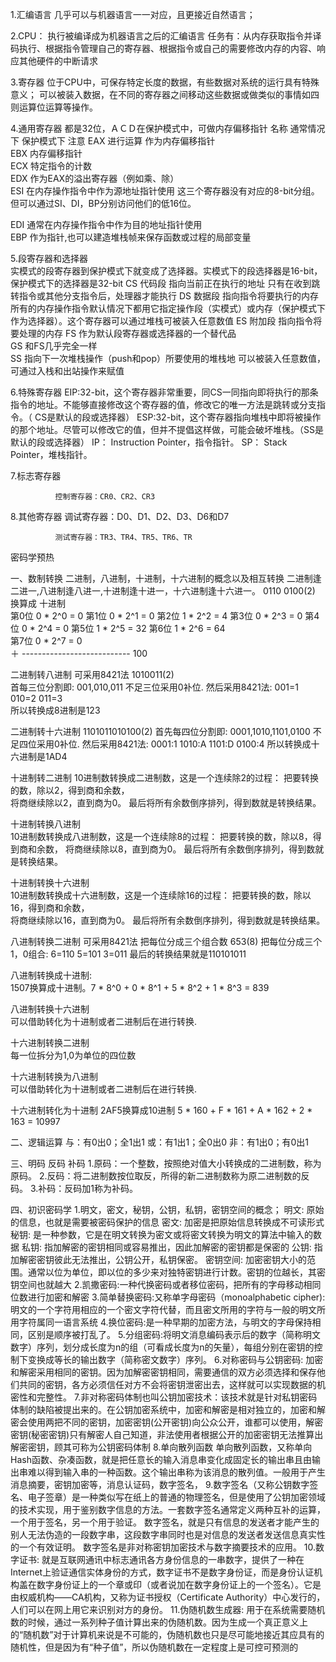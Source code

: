 1.汇编语言
几乎可以与机器语言一一对应，且更接近自然语言；

2.CPU：
执行被编译成为机器语言之后的汇编语言
任务有：从内存获取指令并译码执行、根据指令管理自己的寄存器、根据指令或自己的需要修改内存的内容、响应其他硬件的中断请求

3.寄存器
位于CPU中，可保存特定长度的数据，有些数据对系统的运行具有特殊意义；
可以被装入数据，在不同的寄存器之间移动这些数据或做类似的事情如四则运算位运算等操作。

4.通用寄存器
都是32位，ＡＣＤ在保护模式中，可做内存偏移指针
名称	通常情况下	保护模式下	注意
EAX	进行运算	作为内存偏移指针	
EBX	内存偏移指针		
ECX	特定指令的计数		
EDX	作为EAX的溢出寄存器（例如乘、除）		
ESI	在内存操作指令中作为源地址指针使用		这三个寄存器没有对应的8-bit分组。但可以通过SI、DI，BP分别访问他们的低16位。

EDI	通常在内存操作指令中作为目的地址指针使用		
EBP	作为指针,也可以建造堆栈帧来保存函数或过程的局部变量		

5.段寄存器和选择器                     
实模式的段寄存器到保护模式下就变成了选择器。实模式下的段选择器是16-bit，保护模式下的选择器是32-bit
CS 代码段
	指向当前正在执行的地址	只有在收到跳转指令或其他分支指令后，处理器才能执行
DS 数据段
	指向指令将要执行的内存	所有的内存操作指令默认情况下都用它指定操作段（实模式）或内存（保护模式下作为选择器）。这个寄存器可以通过堆栈可被装入任意数值
ES 附加段
	指向指令将要处理的内存	
FS
	作为默认段寄存器或选择器的一个替代品	
GS
	和FS几乎完全一样	
SS
	指向下一次堆栈操作（push和pop）所要使用的堆栈地	可以被装入任意数值，可通过入栈和出站操作来赋值


6.特殊寄存器
EIP:32-bit，这个寄存器非常重要，同CS一同指向即将执行的那条指令的地址。不能够直接修改这个寄存器的值，修改它的唯一方法是跳转或分支指令。（ CS是默认的段或选择器）
ESP:32-bit，这个寄存器指向堆栈中即将被操作的那个地址。尽管可以修改它的值，但并不提倡这样做，可能会破坏堆栈。（SS是默认的段或选择器）
IP： Instruction Pointer，指令指针。
SP： Stack Pointer，堆栈指针。

7.标志寄存器

              控制寄存器：CR0、CR2、CR3
8.其他寄存器
              调试寄存器：D0、D1、D2、D3、D6和D7

              测试寄存器：TR3、TR4、TR5、TR6、TR
密码学预热

一、数制转换
二进制，八进制，十进制，十六进制的概念以及相互转换
二进制逢二进一,八进制逢八进一,十进制逢十进一，十六进制逢十六进一。
0110 0100(2) 换算成 十进制    
第0位 0 * 2^0  =  0 
第1位 0 * 2^1  =  0 
第2位 1 * 2^2  =  4 
第3位 0 * 2^3  =  0 
第4位 0 * 2^4  =  0 
第5位 1 * 2^5  = 32 
第6位 1 * 2^6  = 64  
第7位 0 * 2^7  =  0     
＋ ---------------------------                 100 

二进制转八进制 
可采用8421法 1010011(2)  
首每三位分割即:    001,010,011 
不足三位采用0补位. 
然后采用8421法: 001=1   010=2   011=3  
所以转换成8进制是123

二进制转十六进制 1101011010100(2) 
首先每四位分割即:    0001,1010,1101,0100 不足四位采用0补位. 
然后采用8421法: 0001:1   1010:A   1101:D   0100:4 
所以转换成十六进制是1AD4

十进制转二进制
10进制数转换成二进制数，这是一个连续除2的过程： 
把要转换的数，除以2，得到商和余数，  
将商继续除以2，直到商为0。
最后将所有余数倒序排列，得到数就是转换结果。

十进制转换八进制  
10进制数转换成八进制数，这是一个连续除8的过程： 
把要转换的数，除以8，得到商和余数， 
将商继续除以8，直到商为0。
最后将所有余数倒序排列，得到数就是转换结果。

十进制转换十六进制  
10进制数转换成十六进制数，这是一个连续除16的过程： 
把要转换的数，除以16，得到商和余数，  
将商继续除以16，直到商为0。
最后将所有余数倒序排列，得到数就是转换结果。

八进制转换二进制 
可采用8421法  把每位分成三个组合数 653(8)
把每位分成三个1，0组合: 6=110    5=101    3=011  最后的转换结果就是110101011 

八进制转换成十进制:    
1507换算成十进制。7 * 8^0 + 0 * 8^1 + 5 * 8^2 + 1 * 8^3 = 839

八进制转换十六进制  
可以借助转化为十进制或者二进制后在进行转换.    

十六进制转换二进制  
每一位拆分为1,0为单位的四位数

十六进制转换为八进制  
可以借助转化为十进制或者二进制后在进行转换. 

十六进制转化为十进制 
2AF5换算成10进制
5 * 160  + F * 161 + A * 162 + 2 * 163 = 10997


二、逻辑运算
与：有0出0；全1出1
或：有1出1；全0出0
非：有1出0；有0出1

三、明码 反码 补码 
1.原码：一个整数，按照绝对值大小转换成的二进制数，称为原码。
2.反码：将二进制数按位取反，所得的新二进制数称为原二进制数的反码。
3.补码：反码加1称为补码。

四、初识密码学
1.明文，密文，秘钥，公钥，私钥，密钥空间的概念；
明文: 原始的信息，也就是需要被密码保护的信息
密文: 加密是把原始信息转换成不可读形式
秘钥: 是一种参数，它是在明文转换为密文或将密文转换为明文的算法中输入的数据
私钥: 指加解密的密钥相同或容易推出，因此加解密的密钥都是保密的
公钥: 指加解密密钥彼此无法推出，公钥公开，私钥保密。 
密钥空间: 加密密钥大小的范围。通常以位为单位，即以位的多少来对独特密钥进行计数。密钥的位越长，其密钥空间也就越大
2.凯撒密码:一种代换密码或者移位密码，把所有的字母移动相同位数进行加密和解密
3.简单替换密码:又称单字母密码（monoalphabetic cipher):明文的一个字符用相应的一个密文字符代替，而且密文所用的字符与一般的明文所用字符属同一语言系统
4.换位密码:是一种早期的加密方法，与明文的字母保持相同，区别是顺序被打乱了。
5.分组密码:将明文消息编码表示后的数字（简称明文数字）序列，划分成长度为n的组（可看成长度为n的矢量），每组分别在密钥的控制下变换成等长的输出数字（简称密文数字）序列。
6.对称密码与公钥密码: 加密和解密采用相同的密钥。因为加解密密钥相同，需要通信的双方必须选择和保存他们共同的密钥，各方必须信任对方不会将密钥泄密出去，这样就可以实现数据的机密性和完整性。
7.非对称密码体制也叫公钥加密技术：该技术就是针对私钥密码体制的缺陷被提出来的。在公钥加密系统中，加密和解密是相对独立的，加密和解密会使用两把不同的密钥，加密密钥(公开密钥)向公众公开，谁都可以使用，解密密钥(秘密密钥)只有解密人自己知道，非法使用者根据公开的加密密钥无法推算出解密密钥，顾其可称为公钥密码体制
8.单向散列函数
单向散列函数，又称单向Hash函数、杂凑函数，就是把任意长的输入消息串变化成固定长的输出串且由输出串难以得到输入串的一种函数。这个输出串称为该消息的散列值。一般用于产生消息摘要，密钥加密等，消息认证码，数字签名，
9.数字签名（又称公钥数字签名、电子签章）是一种类似写在纸上的普通的物理签名，但是使用了公钥加密领域的技术实现，用于鉴别数字信息的方法。一套数字签名通常定义两种互补的运算，一个用于签名，另一个用于验证。
数字签名，就是只有信息的发送者才能产生的别人无法伪造的一段数字串，这段数字串同时也是对信息的发送者发送信息真实性的一个有效证明。
数字签名是非对称密钥加密技术与数字摘要技术的应用。
10.数字证书: 就是互联网通讯中标志通讯各方身份信息的一串数字，提供了一种在Internet上验证通信实体身份的方式，数字证书不是数字身份证，而是身份认证机构盖在数字身份证上的一个章或印（或者说加在数字身份证上的一个签名）。它是由权威机构——CA机构，又称为证书授权（Certificate Authority）中心发行的，人们可以在网上用它来识别对方的身份。
11.伪随机数生成器: 用于在系统需要随机数的时候，通过一系列种子值计算出来的伪随机数。因为生成一个真正意义上的“随机数”对于计算机来说是不可能的，伪随机数也只是尽可能地接近其应具有的随机性，但是因为有“种子值”，所以伪随机数在一定程度上是可控可预测的

              

